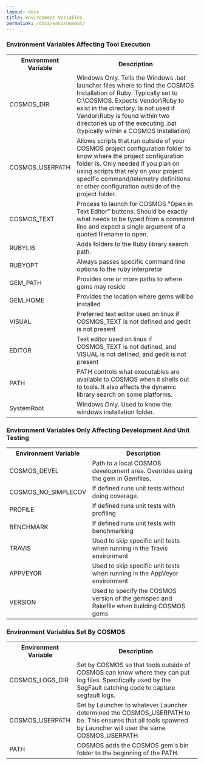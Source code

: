 ```yaml
---
layout: docs
title: Environment Variables
permalink: /docs/environment/
---
```


### Environment Variables Affecting Tool Execution

<table>
  <tr><th>Environment Variable</th><th>Description</th></tr>
  <tr><td>COSMOS_DIR</td><td>Windows Only.  Tells the Windows .bat launcher files where to find the COSMOS Installation of Ruby.  Typically set to C:\COSMOS.  Expects Vendor\Ruby to exist in the directory.  Is not used if Vendor\Ruby is found within two directories up of the executing .bat (typically within a COSMOS Installation)</td></tr>
  <tr><td>COSMOS_USERPATH</td><td>Allows scripts that run outside of your COSMOS project configuration folder to know where the project configuration folder is. Only needed if you plan on using scripts that rely on your project specific command/telemetry definitions or other configuration outside of the project folder.</td></tr>
  <tr><td>COSMOS_TEXT</td><td>Process to launch for COSMOS "Open in Text Editor" buttons.  Should be exactly what needs to be typed from a command line and expect a single argument of a quoted filename to open.</td></tr>
  <tr><td>RUBYLIB</td><td>Adds folders to the Ruby library search path.</td></tr>
  <tr><td>RUBYOPT</td><td>Always passes specific command line options to the ruby interpretor</td></tr>
  <tr><td>GEM_PATH</td><td>Provides one or more paths to where gems may reside</td></tr>
  <tr><td>GEM_HOME</td><td>Provides the location where gems will be installed</td></tr>
  <tr><td>VISUAL</td><td>Preferred text editor used on linux if COSMOS_TEXT is not defined and gedit is not present</td></tr>
  <tr><td>EDITOR</td><td>Text editor used on linux if COSMOS_TEXT is not defined, and VISUAL is not defined, and gedit is not present</td></tr>
  <tr><td>PATH</td><td>PATH controls what executables are available to COSMOS when it shells out to tools.  It also affects the dynamic library search on some platforms.</td></tr>
  <tr><td>SystemRoot</td><td>Windows Only. Used to know the windows installation folder.</td></tr>
</table>

### Environment Variables Only Affecting Development And Unit Testing

<table>
  <tr><th>Environment Variable</th><th>Description</th></tr>
  <tr><td>COSMOS_DEVEL</td><td>Path to a local COSMOS development area.  Overrides using the gem in Gemfiles.</td></tr>
  <tr><td>COSMOS_NO_SIMPLECOV</td><td>If defined runs unit tests without doing coverage.</td></tr>
  <tr><td>PROFILE</td><td>If defined runs unit tests with profiling</td></tr>
  <tr><td>BENCHMARK</td><td>If defined runs unit tests with benchmarking</td></tr>
  <tr><td>TRAVIS</td><td>Used to skip specific unit tests when running in the Travis environment</td></tr>
  <tr><td>APPVEYOR</td><td>Used to skip specific unit tests when running in the AppVeyor environment</td></tr>
  <tr><td>VERSION</td><td>Used to specify the COSMOS version of the gemspec and Rakefile when building COSMOS gems</td></tr>
</table>

### Environment Variables Set By COSMOS

<table>
  <tr><th>Environment Variable</th><th>Description</th></tr>
  <tr><td>COSMOS_LOGS_DIR</td><td>Set by COSMOS so that tools outside of COSMOS can know where they can put log files.  Specifically used by the SegFault catching code to capture segfault logs.</td></tr>
  <tr><td>COSMOS_USERPATH</td><td>Set by Launcher to whatever Launcher determined the COSMOS_USERPATH to be.  This ensures that all tools spawned by Launcher will user the same COSMOS_USERPATH</td></tr>
  <tr><td>PATH</td><td>COSMOS adds the COSMOS gem's bin folder to the beginning of the PATH.</td></tr>
</table>
